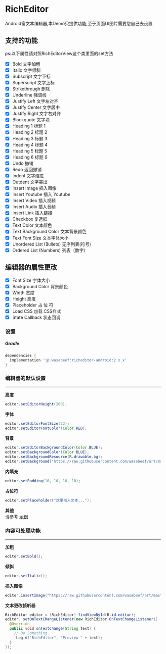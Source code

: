 # RichEditor
Android富文本编辑器,本Demo只提供功能,至于页面UI图片需要您自己去设置

支持的功能
---
ps:以下属性请对照RichEditorView这个类里面的set方法
- [x] Bold 文字加粗
- [x] Italic 文字倾斜
- [x] Subscript 文字下标
- [x] Superscript 文字上标
- [x] Strikethrough 删除
- [x] Underline 强调线
- [x] Justify Left 文字左对齐
- [x] Justify Center 文字居中
- [x] Justify Right 文字右对齐
- [x] Blockquote 文字块
- [x] Heading 1 标题 1
- [x] Heading 2 标题 2
- [x] Heading 3 标题 3
- [x] Heading 4 标题 4
- [x] Heading 5 标题 5
- [x] Heading 6 标题 6
- [x] Undo 撤销
- [x] Redo 返回撤销
- [x] Indent 文字缩进
- [x] Outdent 文字突出
- [x] Insert Image 插入图像
- [x] Insert Youtube 插入 Youtube
- [x] Insert Video 插入视频
- [x] Insert Audio 插入音频
- [x] Insert Link 插入链接
- [x] Checkbox 复选框
- [x] Text Color 文本颜色
- [x] Text Background Color 文本背景颜色
- [x] Text Font Size 文本字体大小
- [x] Unordered List (Bullets) 无序列表(符号)
- [x] Ordered List (Numbers) 列表（数字）

编辑器的属性更改
---
- [x] Font Size 字体大小
- [x] Background Color 背景颜色
- [x] Width 宽度
- [x] Height 高度
- [x] Placeholder 占 位 符
- [x] Load CSS 加载 CSS样式
- [x] State Callback 状态回调

### 设置

##### Gradle
```groovy
dependencies {
  implementation 'jp.wasabeef:richeditor-android:2.x.x'
}
```
### 编辑器的默认设置
---

**高度**
```java
editor.setEditorHeight(200);
```

**字体**
```java
editor.setEditorFontSize(22);
editor.setEditorFontColor(Color.RED);
```

**背景**
```java
editor.setEditorBackgroundColor(Color.BLUE);
editor.setBackgroundColor(Color.BLUE);
editor.setBackgroundResource(R.drawable.bg);
editor.setBackground("https://raw.githubusercontent.com/wasabeef/art/master/chip.jpg");
```

**内填充**
```java
editor.setPadding(10, 10, 10, 10);
```

**占位符**
```java
editor.setPlaceholder("这里插入文本...");
```

**其他**  
请参考 [示例](https://github.com/CHHDEVIL/RichEditor/blob/main/app/src/main/java/com/zsnet/richeditorview/MainActivity.java)

### 内容可处理功能
---

**加粗**
```java
editor.setBold();
```

**倾斜**
```java
editor.setItalic();
```

**插入图像**
```java
editor.insertImage("https://raw.githubusercontent.com/wasabeef/art/master/twitter.png","twitter");
```

**文本更改侦听器**
```java
RichEditor editor = (RichEditor) findViewById(R.id.editor);
editor. setOnTextChangeListener(new RichEditor.OnTextChangeListener() {
  @Override
  public void onTextChange(String text) {
    // Do Something
     Log.d("RichEditor", "Preview " + text);
  }
});
```
